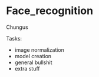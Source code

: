 # Face_recognition
Chungus

Tasks:
  - image normalization
  - model creation
  - general bullshit
  - extra stuff
